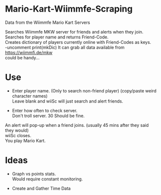 # Mario-Kart-Wiimmfe-Scraping
Data from the Wiimmfe Mario Kart Servers  
  
Searches Wiimmfe MKW server for friends and alerts when they join.  
Searches for player name and returns Friend-Code.  
Creates dictionary of players currently online with Friend-Codes as keys.  
-uncomment print(mkDic) 
It can grab all data available from https://wiimmfi.de/mkw  
 could be handy...  


# Use  
- Enter player name. (Only to search non-friend player) (copy/paste weird character names)  
Leave blank and wiiSc will just search and alert friends.   

- Enter how often to check server.  
Don't troll server. 30 Should be fine.   
  
An alert will pop-up when a friend joins. (usually 45 mins after they said they would)  
wiiSc closes.  
You play Mario Kart.  
  
  
# Ideas  
- Graph vs points stats.  
Would require constant monitoring.  

- Create and Gather Time Data  
  
  
